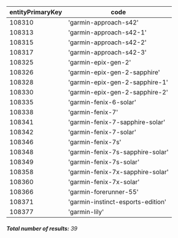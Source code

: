 | entityPrimaryKey | code                              |
| ---------------- | --------------------------------- |
| 108310           | 'garmin-approach-s42'             |
| 108313           | 'garmin-approach-s42-1'           |
| 108315           | 'garmin-approach-s42-2'           |
| 108317           | 'garmin-approach-s42-3'           |
| 108325           | 'garmin-epix-gen-2'               |
| 108326           | 'garmin-epix-gen-2-sapphire'      |
| 108328           | 'garmin-epix-gen-2-sapphire-1'    |
| 108330           | 'garmin-epix-gen-2-sapphire-2'    |
| 108335           | 'garmin-fenix-6-solar'            |
| 108338           | 'garmin-fenix-7'                  |
| 108341           | 'garmin-fenix-7-sapphire-solar'   |
| 108342           | 'garmin-fenix-7-solar'            |
| 108346           | 'garmin-fenix-7s'                 |
| 108348           | 'garmin-fenix-7s-sapphire-solar'  |
| 108349           | 'garmin-fenix-7s-solar'           |
| 108358           | 'garmin-fenix-7x-sapphire-solar'  |
| 108360           | 'garmin-fenix-7x-solar'           |
| 108366           | 'garmin-forerunner-55'            |
| 108371           | 'garmin-instinct-esports-edition' |
| 108377           | 'garmin-lily'                     |

###### **Total number of results:** 39